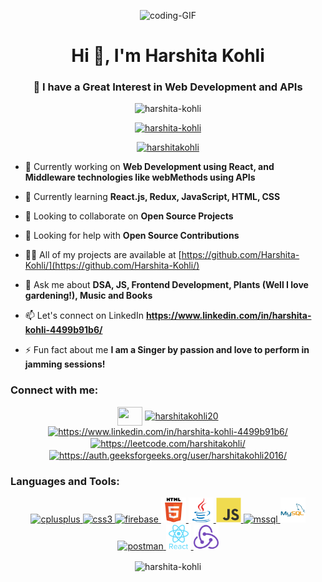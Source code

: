 <p align = "center">
  <img src = "https://media1.giphy.com/media/L1R1tvI9svkIWwpVYr/giphy.gif?cid=ecf05e47nj052d0cymz8hkha91gxyj6qux9dsh7jichhylbr&ep=v1_gifs_search&rid=giphy.gif&ct=g" height="50%" width="50%" alt = "coding-GIF"/>
</p>
<h1 align="center">Hi 👋, I'm Harshita Kohli</h1>

<h3 align="center">👀 I have a Great Interest in Web Development and APIs </h3>

<p align="center"> <img src="https://komarev.com/ghpvc/?username=harshita-kohli&label=Profile%20views&color=0e75b6&style=flat" alt="harshita-kohli" /> </p>

<p align="center"> <a href="https://github.com/ryo-ma/github-profile-trophy"><img src="https://github-profile-trophy.vercel.app/?username=harshita-kohli" alt="harshita-kohli" /></a> </p>

<p align="center"> <a href="https://www.linkedin.com/in/harshita-kohli-4499b91b6/" target="blank"><img src="https://img.shields.io/twitter/follow/harshitakohli20?logo=linkedIn&style=for-the-badge" alt="harshitakohli" /></a> </p>

- 🔭 Currently working on **Web Development using React, and Middleware technologies like webMethods using APIs**

- 🌱 Currently learning **React.js, Redux, JavaScript, HTML, CSS**

- 👯 Looking to collaborate on **Open Source Projects**

- 🤝 Looking for help with **Open Source Contributions**

- 👨‍💻 All of my projects are available at [https://github.com/Harshita-Kohli/](https://github.com/Harshita-Kohli/)

- 💬 Ask me about **DSA, JS, Frontend Development, Plants (Well I love gardening!), Music and Books**

- 📫 Let's connect on LinkedIn **https://www.linkedin.com/in/harshita-kohli-4499b91b6/**

- ⚡ Fun fact about me **I am a Singer by passion and love to perform in jamming sessions!**

<h3 align="left">Connect with me:</h3>
<p align="center">
  <a href="https://github.com/Harshita-Kohli/" target="blank"><img align="center" src="https://media.giphy.com/media/du3J3cXyzhj75IOgvA/giphy.gif" height="30" width="40" /></a>
  <a href="https://twitter.com/harshitakohli20" target="blank"><img align="center" src="https://media.giphy.com/media/SMKiEh9WDO6ze/giphy.gif" alt="harshitakohli20" height="30" width="40" /></a>
  <a href="https://www.linkedin.com/in/harshita-kohli-4499b91b6/" target="blank"><img align="center" src="https://media.giphy.com/media/0R7mnx1ZvrBG42PbNV/giphy.gif" alt="https://www.linkedin.com/in/harshita-kohli-4499b91b6/" height="40" width="50" /></a>
  <a href="https://leetcode.com/harshitakohli/" target="blank"><img align="center" src="https://cdn.iconscout.com/icon/free/png-512/free-leetcode-3628885-3030025.png?f=avif&w=256" alt="https://leetcode.com/harshitakohli/" height="30" width="40" /></a>
  <a href="https://auth.geeksforgeeks.org/user/harshitakohli2016/" target="blank"><img align="center" src="https://raw.githubusercontent.com/rahuldkjain/github-profile-readme-generator/master/src/images/icons/Social/geeks-for-geeks.svg" alt="https://auth.geeksforgeeks.org/user/harshitakohli2016/" height="30" width="40" /></a>
</p>

<h3 align="left">Languages and Tools:</h3>
<p align="center"> 
  <a href="https://www.w3schools.com/cpp/" target="_blank" rel="noreferrer"> <img src="https://upload.wikimedia.org/wikipedia/commons/thumb/1/18/ISO_C%2B%2B_Logo.svg/459px-ISO_C%2B%2B_Logo.svg.png?20170928190710" alt="cplusplus" width="40" height="40"/> </a> 
  <a href="https://www.w3schools.com/css/" target="_blank" rel="noreferrer"> <img src="https://upload.wikimedia.org/wikipedia/commons/thumb/d/d5/CSS3_logo_and_wordmark.svg/544px-CSS3_logo_and_wordmark.svg.png?20160530175649" alt="css3" width="40" height="40"/> </a> 
  <a href="https://firebase.google.com/" target="_blank" rel="noreferrer"> <img src="https://www.vectorlogo.zone/logos/firebase/firebase-icon.svg" alt="firebase" width="40" height="40"/> </a> 
  <a href="https://www.w3.org/html/" target="_blank" rel="noreferrer"> <img src="https://raw.githubusercontent.com/devicons/devicon/master/icons/html5/html5-original-wordmark.svg" alt="html5" width="40" height="40"/> </a> 
  <a href="https://www.java.com" target="_blank" rel="noreferrer"> <img src="https://raw.githubusercontent.com/devicons/devicon/master/icons/java/java-original.svg" alt="java" width="40" height="40"/> </a> 
  <a href="https://developer.mozilla.org/en-US/docs/Web/JavaScript" target="_blank" rel="noreferrer"> <img src="https://raw.githubusercontent.com/devicons/devicon/master/icons/javascript/javascript-original.svg" alt="javascript" width="40" height="40"/> </a> <a href="https://www.microsoft.com/en-us/sql-server" target="_blank" rel="noreferrer"> <img src="https://www.svgrepo.com/show/303229/microsoft-sql-server-logo.svg" alt="mssql" width="40" height="40"/> </a> 
  <a href="https://www.mysql.com/" target="_blank" rel="noreferrer"> <img src="https://raw.githubusercontent.com/devicons/devicon/master/icons/mysql/mysql-original-wordmark.svg" alt="mysql" width="40" height="40"/> </a> 
  <a href="https://postman.com" target="_blank" rel="noreferrer"> <img src="https://www.vectorlogo.zone/logos/getpostman/getpostman-icon.svg" alt="postman" width="40" height="40"/> </a> 
  <a href="https://reactjs.org/" target="_blank" rel="noreferrer"> <img src="https://raw.githubusercontent.com/devicons/devicon/master/icons/react/react-original-wordmark.svg" alt="react" width="40" height="40"/> </a> 
  <a href="https://redux.js.org" target="_blank" rel="noreferrer"> <img src="https://raw.githubusercontent.com/devicons/devicon/master/icons/redux/redux-original.svg" alt="redux" width="40" height="40"/> </a> </p>

<p align = "center"><img align="center" src="https://github-readme-streak-stats.herokuapp.com/?user=harshita-kohli&" alt="harshita-kohli" /></p>

